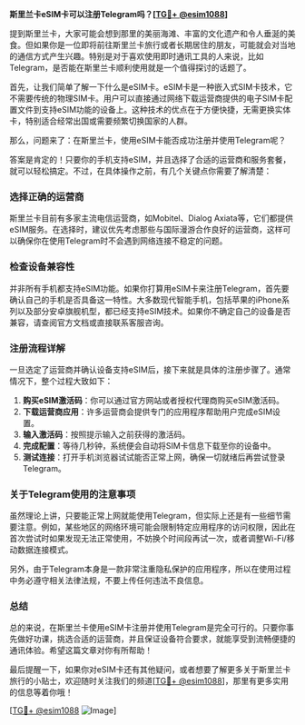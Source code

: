 **斯里兰卡eSIM卡可以注册Telegram吗？[[TG💪+ @esim1088](https://t.me/s/esim1088)]**

提到斯里兰卡，大家可能会想到那里的美丽海滩、丰富的文化遗产和令人垂涎的美食。但如果你是一位即将前往斯里兰卡旅行或者长期居住的朋友，可能就会对当地的通信方式产生兴趣。特别是对于喜欢使用即时通讯工具的人来说，比如Telegram，是否能在斯里兰卡顺利使用就是一个值得探讨的话题了。

首先，让我们简单了解一下什么是eSIM卡。eSIM卡是一种嵌入式SIM卡技术，它不需要传统的物理SIM卡。用户可以直接通过网络下载运营商提供的电子SIM卡配置文件到支持eSIM功能的设备上。这种技术的优点在于方便快捷，无需更换实体卡，特别适合经常出国或需要频繁切换国家的人群。

那么，问题来了：在斯里兰卡，使用eSIM卡能否成功注册并使用Telegram呢？

答案是肯定的！只要你的手机支持eSIM，并且选择了合适的运营商和服务套餐，就可以轻松搞定。不过，在具体操作之前，有几个关键点你需要了解清楚：

### **选择正确的运营商**
斯里兰卡目前有多家主流电信运营商，如Mobitel、Dialog Axiata等，它们都提供eSIM服务。在选择时，建议优先考虑那些与国际漫游合作良好的运营商，这样可以确保你在使用Telegram时不会遇到网络连接不稳定的问题。

### **检查设备兼容性**
并非所有手机都支持eSIM功能。如果你打算用eSIM卡来注册Telegram，首先要确认自己的手机是否具备这一特性。大多数现代智能手机，包括苹果的iPhone系列以及部分安卓旗舰机型，都已经支持eSIM技术。如果你不确定自己的设备是否兼容，请查阅官方文档或直接联系客服咨询。

### **注册流程详解**
一旦选定了运营商并确认设备支持eSIM后，接下来就是具体的注册步骤了。通常情况下，整个过程大致如下：

1. **购买eSIM激活码**：你可以通过官方网站或者授权代理商购买eSIM激活码。
2. **下载运营商应用**：许多运营商会提供专门的应用程序帮助用户完成eSIM设置。
3. **输入激活码**：按照提示输入之前获得的激活码。
4. **完成配置**：等待几秒钟，系统便会自动将SIM卡信息下载至你的设备中。
5. **测试连接**：打开手机浏览器试试能否正常上网，确保一切就绪后再尝试登录Telegram。

### **关于Telegram使用的注意事项**
虽然理论上讲，只要能正常上网就能使用Telegram，但实际上还是有一些细节需要注意。例如，某些地区的网络环境可能会限制特定应用程序的访问权限，因此在首次尝试时如果发现无法正常使用，不妨换个时间段再试一次，或者调整Wi-Fi/移动数据连接模式。

另外，由于Telegram本身是一款非常注重隐私保护的应用程序，所以在使用过程中务必遵守相关法律法规，不要上传任何违法不良信息。

### **总结**
总的来说，在斯里兰卡使用eSIM卡注册并使用Telegram是完全可行的。只要你事先做好功课，挑选合适的运营商，并且保证设备符合要求，就能享受到流畅便捷的通讯体验。希望这篇文章对你有所帮助！

最后提醒一下，如果你对eSIM卡还有其他疑问，或者想要了解更多关于斯里兰卡旅行的小贴士，欢迎随时关注我们的频道[[TG💪+ @esim1088](https://t.me/s/esim1088)]，那里有更多实用的信息等着你哦！

[[TG💪+ @esim1088](https://t.me/s/esim1088) ![Image](https://i.postimg.cc/4NQfJmqS/Snipaste-2025-05-13-00-14-12.png)]